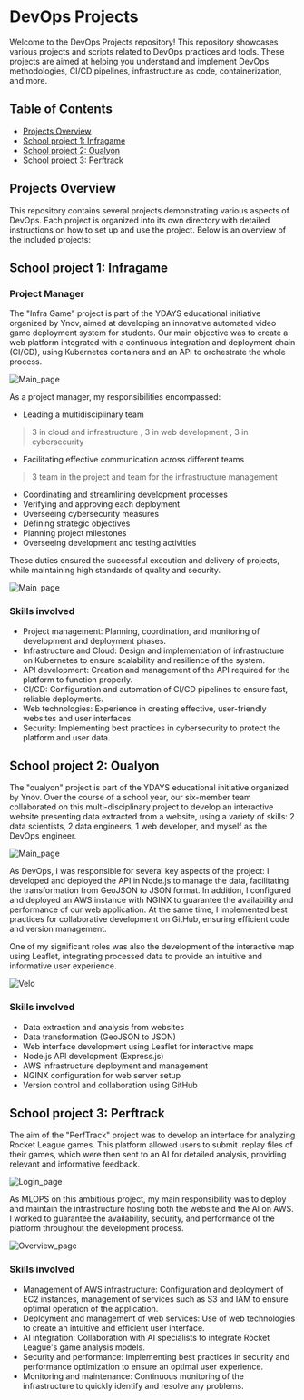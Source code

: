 # DevOps Projects

Welcome to the DevOps Projects repository! This repository showcases various projects and scripts related to DevOps practices and tools. These projects are aimed at helping you understand and implement DevOps methodologies, CI/CD pipelines, infrastructure as code, containerization, and more.

## Table of Contents

- [Projects Overview](#projects-overview)
- [School project 1: Infragame](#school-project-1-infragame)
- [School project 2: Oualyon](#school-project-2-oualyon)
- [School project 3: Perftrack](#school-project-3-perftrack)

## Projects Overview

This repository contains several projects demonstrating various aspects of DevOps. Each project is organized into its own directory with detailed instructions on how to set up and use the project. Below is an overview of the included projects:

## School project 1: Infragame
### Project Manager 

The "Infra Game" project is part of the YDAYS educational initiative organized by Ynov, aimed at developing an innovative automated video game deployment system for students. 
Our main objective was to create a web platform integrated with a continuous integration and deployment chain (CI/CD), using Kubernetes containers and an API to orchestrate the whole process. 

![Main_page](./assets/img/Infragame/Game.png)

As a project manager, my responsibilities encompassed:

- Leading a multidisciplinary team
> 3 in cloud and infrastructure , 3 in web development , 3 in cybersecurity
- Facilitating effective communication across different teams
> 3 team in the project and team for the infrastructure management 
- Coordinating and streamlining development processes
- Verifying and approving each deployment
- Overseeing cybersecurity measures
- Defining strategic objectives
- Planning project milestones
- Overseeing development and testing activities

These duties ensured the successful execution and delivery of projects, while maintaining high standards of quality and security.

![Main_page](./assets/img/Infragame/analytics.png)


### Skills involved

- Project management: Planning, coordination, and monitoring of development and deployment phases.
- Infrastructure and Cloud: Design and implementation of infrastructure on Kubernetes to ensure scalability and resilience of the system.
- API development: Creation and management of the API required for the platform to function properly.
- CI/CD: Configuration and automation of CI/CD pipelines to ensure fast, reliable deployments.
- Web technologies: Experience in creating effective, user-friendly websites and user interfaces.
- Security: Implementing best practices in cybersecurity to protect the platform and user data.

## School project 2: Oualyon

The "oualyon" project is part of the YDAYS educational initiative organized by Ynov. Over the course of a school year, our six-member team collaborated on this multi-disciplinary project to develop an interactive website presenting data extracted from a website, using a variety of skills: 2 data scientists, 2 data engineers, 1 web developer, and myself as the DevOps engineer.

![Main_page](./assets/img/oualyon/Main_page.PNG)

As DevOps, I was responsible for several key aspects of the project: I developed and deployed the API in Node.js to manage the data, facilitating the transformation from GeoJSON to JSON format. In addition, I configured and deployed an AWS instance with NGINX to guarantee the availability and performance of our web application. At the same time, I implemented best practices for collaborative development on GitHub, ensuring efficient code and version management.

One of my significant roles was also the development of the interactive map using Leaflet, integrating processed data to provide an intuitive and informative user experience.

![Velo](./assets/img/oualyon/Velo.PNG)

### Skills involved

- Data extraction and analysis from websites
- Data transformation (GeoJSON to JSON)
- Web interface development using Leaflet for interactive maps
- Node.js API development (Express.js)
- AWS infrastructure deployment and management
- NGINX configuration for web server setup
- Version control and collaboration using GitHub

## School project 3: Perftrack

The aim of the "PerfTrack" project was to develop an interface for analyzing Rocket League games. This platform allowed users to submit .replay files of their games, which were then sent to an AI for detailed analysis, providing relevant and informative feedback.

![Login_page](./assets/img/PerfTrack/Login.PNG)

As MLOPS on this ambitious project, my main responsibility was to deploy and maintain the infrastructure hosting both the website and the AI on AWS. I worked to guarantee the availability, security, and performance of the platform throughout the development process.

![Overview_page](./assets/img/PerfTrack/Overview.PNG)

### Skills involved

- Management of AWS infrastructure: Configuration and deployment of EC2 instances, management of services such as S3 and IAM to ensure optimal operation of the application.
- Deployment and management of web services: Use of web technologies to create an intuitive and efficient user interface.
- AI integration: Collaboration with AI specialists to integrate Rocket League's game analysis models.
- Security and performance: Implementing best practices in security and performance optimization to ensure an optimal user experience.
- Monitoring and maintenance: Continuous monitoring of the infrastructure to quickly identify and resolve any problems.
